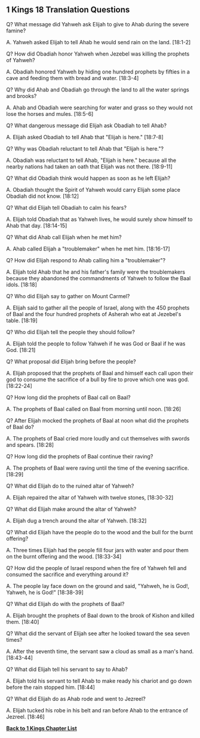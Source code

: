 ## 1 Kings 18 Translation Questions ##

Q? What message did Yahweh ask Elijah to give to Ahab during the severe famine?

A. Yahweh asked Elijah to tell Ahab he would send rain on the land. [18:1-2]

Q? How did Obadiah honor Yahweh when Jezebel was killing the prophets of Yahweh?

A. Obadiah honored Yahweh by hiding one hundred prophets by fifties in a cave and feeding them with bread and water. [18:3-4]

Q? Why did Ahab and Obadiah go through the land to all the water springs and brooks?

A. Ahab and Obadiah were searching for water and grass so they would not lose the horses and mules. [18:5-6]

Q? What dangerous message did Elijah ask Obadiah to tell Ahab?

A. Elijah asked Obadiah to tell Ahab that "Elijah is here." [18:7-8]

Q? Why was Obadiah reluctant to tell Ahab that "Elijah is here."?

A. Obadiah was reluctant to tell Ahab, "Elijah is here." because all the nearby nations had taken an oath that Elijah was not there. [18:9-11]

Q? What did Obadiah think would happen as soon as he left Elijah?

A. Obadiah thought the Spirit of Yahweh would carry Elijah some place Obadiah did not know. [18:12]

Q? What did Elijah tell Obadiah to calm his fears?

A. Elijah told Obadiah that as Yahweh lives, he would surely show himself to Ahab that day. [18:14-15]

Q? What did Ahab call Elijah when he met him?

A. Ahab called Elijah a "troublemaker" when he met him. [18:16-17]

Q? How did Elijah respond to Ahab calling him a "troublemaker"?

A. Elijah told Ahab that he and his father's family were the troublemakers because they abandoned the commandments of Yahweh to follow the Baal idols. [18:18]

Q? Who did Elijah say to gather on Mount Carmel?

A. Elijah said to gather all the people of Israel, along with the 450 prophets of Baal and the four hundred prophets of Asherah who eat at Jezebel's table. [18:19]

Q? Who did Elijah tell the people they should follow?

A. Elijah told the people to follow Yahweh if he was God or Baal if he was God. [18:21]

Q? What proposal did Elijah bring before the people?

A. Elijah proposed that the prophets of Baal and himself each call upon their god to consume the sacrifice of a bull by fire to prove which one was god. [18:22-24]

Q? How long did the prophets of Baal call on Baal?

A. The prophets of Baal called on Baal from morning until noon. [18:26]

Q? After Elijah mocked the prophets of Baal at noon what did the prophets of Baal do?

A. The prophets of Baal cried more loudly and cut themselves with swords and spears. [18:28]

Q? How long did the prophets of Baal continue their raving?

A. The prophets of Baal were raving until the time of the evening sacrifice. [18:29]

Q? What did Elijah do to the ruined altar of Yahweh?

A. Elijah repaired the altar of Yahweh with twelve stones, [18:30-32]

Q? What did Elijah make around the altar of Yahweh?

A. Elijah dug a trench around the altar of Yahweh. [18:32]

Q? What did Elijah have the people do to the wood and the bull for the burnt offering?

A. Three times Elijah had the people fill four jars with water and pour them on the burnt offering and the wood. [18:33-34] 

Q? How did the people of Israel respond when the fire of Yahweh fell and consumed the sacrifice and everything around it?

A. The people lay face down on the ground and said, "Yahweh, he is God!, Yahweh, he is God!" [18:38-39]

Q? What did Elijah do with the prophets of Baal?

A. Elijah brought the prophets of Baal down to the brook of Kishon and killed them. [18:40]

Q? What did the servant of Elijah see after he looked toward the sea seven times?

A. After the seventh time, the servant saw a cloud as small as a man's hand. [18:43-44]

Q? What did Elijah tell his servant to say to Ahab?

A. Elijah told his servant to tell Ahab to make ready his chariot and go down before the rain stopped him. [18:44]

Q? What did Elijah do as Ahab rode and went to Jezreel?

A. Elijah tucked his robe in his belt and ran before Ahab to the entrance of Jezreel. [18:46]

__[Back to 1 Kings Chapter List](./)__


